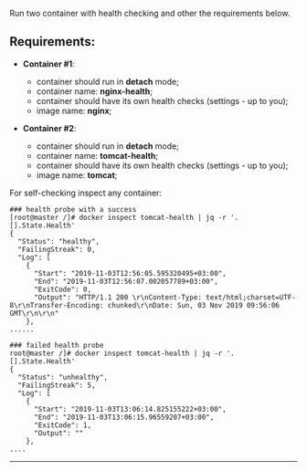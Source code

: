 
Run two container with health checking and other the requirements below.

## Requirements:
- **Container #1**:
  - container should run in **detach** mode;
  - container name: **nginx-health**;
  - container should have its own health checks (settings - up to you);
  - image name: **nginx**;

- **Container #2**:
  - container should run in **detach** mode;
  - container name: **tomcat-health**;
  - container should have its own health checks (settings - up to you);
  - image name: **tomcat**;
  
  
For self-checking inspect any container:  
```
### health probe with a success
[root@master /]# docker inspect tomcat-health | jq -r '.[].State.Health'
{
  "Status": "healthy",
  "FailingStreak": 0,
  "Log": [
    {
      "Start": "2019-11-03T12:56:05.595320495+03:00",
      "End": "2019-11-03T12:56:07.002057789+03:00",
      "ExitCode": 0,
      "Output": "HTTP/1.1 200 \r\nContent-Type: text/html;charset=UTF-8\r\nTransfer-Encoding: chunked\r\nDate: Sun, 03 Nov 2019 09:56:06 GMT\r\n\r\n"
    },
......

### failed health probe 
root@master /]# docker inspect tomcat-health | jq -r '.[].State.Health'
{
  "Status": "unhealthy",
  "FailingStreak": 5,
  "Log": [
    {
      "Start": "2019-11-03T13:06:14.825155222+03:00",
      "End": "2019-11-03T13:06:15.96559207+03:00",
      "ExitCode": 1,
      "Output": ""
    },
....
```

---
